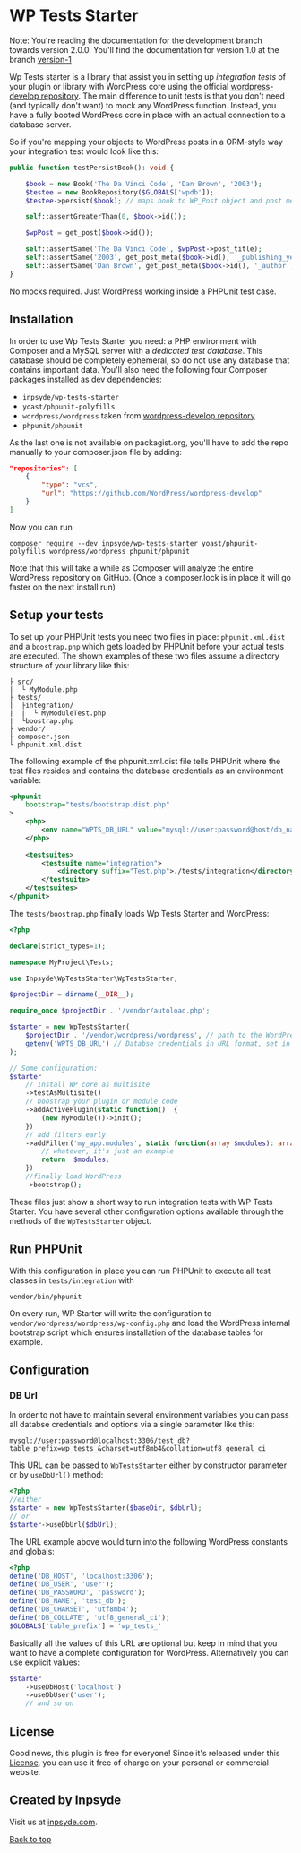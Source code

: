 # WP Tests Starter
Note: You're reading the documentation for the development branch towards version 2.0.0. You'll find the documentation
for version 1.0 at the branch [version-1](https://github.com/inpsyde/WP-Tests-Starter/tree/version-1)

Wp Tests starter is a library that assist you in setting up _integration tests_ of your plugin or library with WordPress
 core using the official [wordpress-develop repository](https://github.com/inpsyde/wordpress-dev). The main difference to
 unit tests is that you don't need (and typically don't want) to mock any WordPress function. Instead, you have a fully
 booted WordPress core in place with an actual connection to a database server.

So if you're mapping your objects to WordPress posts in a ORM-style way your integration test would look like this:

```php
public function testPersistBook(): void {

    $book = new Book('The Da Vinci Code', 'Dan Brown', '2003');
    $testee = new BookRepository($GLOBALS['wpdb']);
    $testee->persist($book); // maps book to WP_Post object and post meta

    self::assertGreaterThan(0, $book->id());

    $wpPost = get_post($book->id());

    self::assertSame('The Da Vinci Code', $wpPost->post_title);
    self::assertSame('2003', get_post_meta($book->id(), '_publishing_year', true));
    self::assertSame('Dan Brown', get_post_meta($book->id(), '_author', true));
}
```

No mocks required. Just WordPress working inside a PHPUnit test case.

## Installation

In order to use Wp Tests Starter you need: a PHP environment with Composer and a MySQL server with a _dedicated test database_. This database should be completely ephemeral, so do not use any database that contains important data. You'll also need the following four Composer packages installed as dev dependencies:

* `inpsyde/wp-tests-starter`
* `yoast/phpunit-polyfills`
* `wordpress/wordpress` taken from [wordpress-develop repository](https://github.com/inpsyde/wordpress-dev)
* `phpunit/phpunit`

As the last one is not available on packagist.org, you'll have to add the repo manually to your composer.json file by adding:

```json
"repositories": [
    {
        "type": "vcs",
        "url": "https://github.com/WordPress/wordpress-develop"
    }
]
```

Now you can run

    composer require --dev inpsyde/wp-tests-starter yoast/phpunit-polyfills wordpress/wordpress phpunit/phpunit

Note that this will take a while as Composer will analyze the entire WordPress repository on GitHub. (Once a composer.lock is in place it will go faster on the next install run)

## Setup your tests

To set up your PHPUnit tests you need two files in place: `phpunit.xml.dist` and a `boostrap.php` which gets loaded by
PHPUnit before your actual tests are executed. The shown examples of these two files assume a directory structure of your
library like this:

    ├ src/
    |  └ MyModule.php
    ├ tests/
    |  ├integration/
    |  |  └ MyModuleTest.php
    |  └boostrap.php
    ├ vendor/
    ├ composer.json
    └ phpunit.xml.dist

The following example of the phpunit.xml.dist file tells PHPUnit where the test files resides and contains the database
credentials as an environment variable:

```xml
<phpunit
    bootstrap="tests/bootstrap.dist.php"
>
    <php>
        <env name="WPTS_DB_URL" value="mysql://user:password@host/db_name?table_prefix=wp_test_"/>
    </php>
    
    <testsuites>
        <testsuite name="integration">
            <directory suffix="Test.php">./tests/integration</directory>
        </testsuite>
    </testsuites>
</phpunit>
```

The `tests/boostrap.php` finally loads Wp Tests Starter and WordPress:

```php
<?php

declare(strict_types=1);

namespace MyProject\Tests;

use Inpsyde\WpTestsStarter\WpTestsStarter;

$projectDir = dirname(__DIR__);

require_once $projectDir . '/vendor/autoload.php';

$starter = new WpTestsStarter(
    $projectDir . '/vendor/wordpress/wordpress', // path to the WordPress library
    getenv('WPTS_DB_URL') // Databse credentials in URL format, set in phpunit.xml.dist
);

// Some configuration:
$starter
    // Install WP core as multisite
    ->testAsMultisite()
    // boostrap your plugin or module code
    ->addActivePlugin(static function()  {
        (new MyModule())->init();
    })
    // add filters early
    ->addFilter('my_app.modules', static function(array $modules): array {
        // whatever, it's just an example
        return  $modules;
    })
    //finally load WordPress
    ->bootstrap();
```

These files just show a short way to run integration tests with WP Tests Starter. You have several other configuration
options available through the methods of the `WpTestsStarter` object.

## Run PHPUnit

With this configuration in place you can run PHPUnit to execute all test classes in `tests/integration` with

    vendor/bin/phpunit

On every run, WP Starter will write the configuration to `vendor/wordpress/wordpress/wp-config.php` and load the WordPress
internal bootstrap script which ensures installation of the database tables for example.

## Configuration

### DB Url

In order to not have to maintain several environment variables you can pass all databse credentials and options via a
single parameter like this:

    mysql://user:password@localhost:3306/test_db?table_prefix=wp_tests_&charset=utf8mb4&collation=utf8_general_ci

This URL can be passed to `WpTestsStarter` either by constructor parameter or by `useDbUrl()` method:

```php
<?php
//either
$starter = new WpTestsStarter($baseDir, $dbUrl);
// or
$starter->useDbUrl($dbUrl);
```

The URL example above would turn into the following WordPress constants and globals:

```php
<?php
define('DB_HOST', 'localhost:3306');
define('DB_USER', 'user');
define('DB_PASSWORD', 'password');
define('DB_NAME', 'test_db');
define('DB_CHARSET', 'utf8mb4');
define('DB_COLLATE', 'utf8_general_ci');
$GLOBALS['table_prefix'] = 'wp_tests_'
```

Basically all the values of this URL are optional but keep in mind that you want to have a complete configuration
for WordPress. Alternatively you can use explicit values:

```php
$starter
    ->useDbHost('localhost')
    ->useDbUser('user');
    // and so on
```

## License
Good news, this plugin is free for everyone! Since it's released under this [License](LICENSE), you can use it free of
charge on your personal or commercial website.

## Created by Inpsyde

Visit us at [inpsyde.com](http://inpsyde.com/).

[Back to top](#wp-tests-starter)

